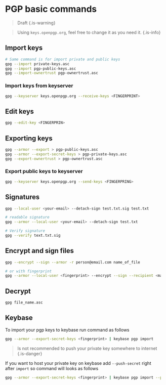 # PGP basic commands

> Draft
{.is-warning}

> Using `keys.openpgp.org`, feel free to change it as you need it.
{.is-info}


## Import keys

```bash
# Same command is for import private and public keys
gpg --import private-keys.asc
gpg --import pgp-public-keys.asc
gpg --import-ownertrust pgp-ownertrust.asc
```

### Import keys from keyserver

```bash
gpg --keyserver keys.openpgp.org --receive-keys <FINGERPRINT>
```

## Edit keys

```bash
gpg --edit-key <FINGERPRIN>
```

## Exporting keys

```bash
gpg --armor --export > pgp-public-keys.asc
gpg --armor --export-secret-keys > pgp-private-keys.asc
gpg --export-ownertrust > pgp-ownertrust.asc
```

### Export public keys to keyserver

```bash
gpg --keyserver keys.openpgp.org --send-keys <FINGERPRING>
```

## Signatures

```bash
gpg --local-user <your-email> --detach-sign test.txt.sig test.txt

# readable signature
gpg --armor --local-user <your-email> --detach-sign test.txt

# Verify signature
gpg --verify text.txt.sig
```

## Encrypt and sign files

```bash
gpg --encrypt --sign --armor -r person@email.com name_of_file

# or with fingerprint
gpg --armor --local-user <fingerprint> --encrypt --sign --recipient <mail@server.tld> test.md
```

## Decrypt

```bash
gpg file_name.asc
```

## Keybase

To import your pgp keys to keybase run command as follows

```bash
gpg --armor --export-secret-keys <fingerprint> | keybase pgp import
```

> Is not recommended to push your private key somewhere to internet
{.is-danger}


If you want to host your private key on keybase add `--push-secret` right after `import` so command will looks as follows

```bash
gpg --armor --export-secret-keys <fingerprint> | keybase pgp import --push-secret
```
